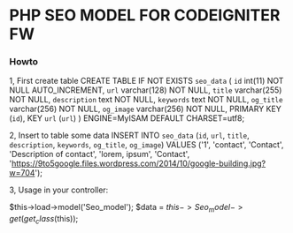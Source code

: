 # PHP SEO MODEL FOR CODEIGNITER FW

<h3>Howto</h3>

1, First create table
CREATE TABLE IF NOT EXISTS `seo_data` (
  `id` int(11) NOT NULL AUTO_INCREMENT,
  `url` varchar(128) NOT NULL,
  `title` varchar(255) NOT NULL,
  `description` text NOT NULL,
  `keywords` text NOT NULL,
  `og_title` varchar(256) NOT NULL,
  `og_image` varchar(256) NOT NULL,
  PRIMARY KEY (`id`),
  KEY `url` (`url`)
) ENGINE=MyISAM  DEFAULT CHARSET=utf8;

2, Insert to table some data
INSERT INTO `seo_data` 
(`id`, `url`, `title`, `description`, `keywords`, `og_title`, `og_image`) 
VALUES 
('1', 'contact', 'Contact', 'Description of contact', 'lorem, ipsum', 'Contact', 'https://9to5google.files.wordpress.com/2014/10/google-building.jpg?w=704');

3, Usage
in your controller:

$this->load->model('Seo_model');
$data = $this->Seo_model->get(get_class($this));
